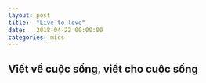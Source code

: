 ```yaml
---
layout: post
title:  "Live to love"
date:   2018-04-22 00:00:00
categories: mics
---
```


## Viết về cuộc sống, viết cho cuộc sống
<!--
Tôi vừa nộp xong luận văn và cũng vừa thi xong môn cuối trong đời sinh viên. Giờ thì biết bao nhiêu thứ để nhớ, để nghĩ, để dự định, để lên kế hoạch và hành động. Mọi thứ không còn theo quỷ đạo mà nhiều người khác đã đặt ra như trước kia nữa. Việc ăn gì, ngủ ở đâu, học những gì,... tất cả tôi đều phải học cách tự quyết định.
Cách đâu mấy hôm, tôi và mấy đứa bạn có đi "nhậu" cùng với nhau và mấy đứa hỏi nhau rằng sẽ tính làm gì tiếp theo. Không ai trả lời, chúng tôi chỉ biết nhìn nhau im lặng một hồi rồi nói lảng qua chuyện khác và chúng tôi đều biết rằng chẳng đứa nào đủ sức trả lời câu hỏi này lúc này. Tất nhiên, tìm một việc gì đó để làm, tìm một cô gái nào đó để hẹ hò, phấn đấu mua những móm đồ mới, chuyển qua một chổ ở tốt hơn là những mô típ quen thuộc mà chúng tôi đã được biết mà chẳng ai trong chúng tôi muốn theo cái lộ trình chán phèo đó cả.
Tôi bắt đầu suy nghĩ về mình nên làm gì tiếp theo. Tôi may mắn hơn rất nhiều người khác khi đươc cơm no, áo ấm, học hành tử tế và trên hết là có một gia đình lớn đầy yêu thương. Tôi có nhiều con đường để đi tiếp mà nhiều người và cả tôi vạch ra. Cha tôi muốn tôi làm một công dân tử tế, có việc làm đàng hoàng và có thể làm ở bất cứ nơi nào cũng được. Mẹ tôi chỉ muốn tôi làm một anh kỹ sư khỏe mạnh và hạnh phúc. Thầy tôi hy vọng tôi đi học tiếp ít nhất là thạc sĩ để làm được những công việc thú vị và đáng sức. Chị tôi muốn tôi làm được một công việc ổn định, lương cao để không phải khổ và vất vã như chị đã từng trải qua. Sếp hiện tại của tôi muốn tôi làm một kỹ sư khoa học dữ liệu (data science engineer) giỏi và gắng bó với công ty. Mỗi người đặt lên tôi một mong muốn và kỳ vọng khác nhau nhưng chung quy cũng muốn tôi có một cuộc sống ổn định và tốt hơn trong tương lại. Vậy còn tôi thì sao? Tôi đang nghĩ gì, cần gì, và muốn gì?
Tôi bắt đầu suy nghĩ nghiêm túc và khoa học xem tôi nên muốn gì. Trong quá khứ, nhiều lần những mong muốn và hành động của tôi cũng chỉ là bắt bản thân phục vụ những cảm xúc và đam mê nhất thời. Tôi bỏ ra vài giờ đồng hồ để chơi game và vài tuần liên tục như thế, cuối cùng thứ tôi có được là hiểu được mấy đứa bạn đang chém gió về điều gì và trò chuyện được với vài người bạn khác. Cho đến bây giờ, khoảng thời gian và những mối quan hệ lúc đó của tôi là vô ích hoàn toàn. Tôi bỏ ra cả năm trời để học bảo mật và tạo rất nhiều mối quan hệ với anh em trong giới security nhưng từ khi chuyển qua là khoa học dữ liệu, tất cả các kiến thức, mối quan hệ đó gần như không còn ý nghĩa với tôi nữa. Đó chỉ là hai trong số  nhiều lần tôi *đam mê* không có tính toán và rồi kết quả tôi nhận được là *không được gì*. Nhưng việc đó cũng chẳng sao. Tôi còn trẻ! Tôi được quyền sai, tôi nên sai và tôi cần phải sai. Việc sai giúp tôi biết được thế nào là đúng và việc sai giúp tôi biết được cách sửa sai nhưng thế nào. Nhưng hiện tại, tôi đã 22 tuổi. Tôi nghĩ mình cần có kỹ luật hơn với bản thân và công việc. Tôi nghiêm túc suy nghĩ thử xem mình cần làm cái gì đó cho có ý nghĩa mà không phải bỏ dở nữa chừng như bấy lâu nay đây. À, vậy thử nghĩ bản thân mình có thể làm được việc gì có ý nghĩa với cuộc đời đây? Tôi tìm đọc một số bài viết ý nghĩa của cuộc đời là gì và tôi nhận ra mình đã đọc phải thứ không nên đọc. Tôi thấy được mình cũng như bao nhiêu người khác, được cha mẹ ban cho mạng sống một cách thật kỳ diệu, lớn lên, làm việc, cưới vợ, sinh con, nuôi nấng con cái và rồi cuối cùng cũng về vớt cát bụi.
-->

